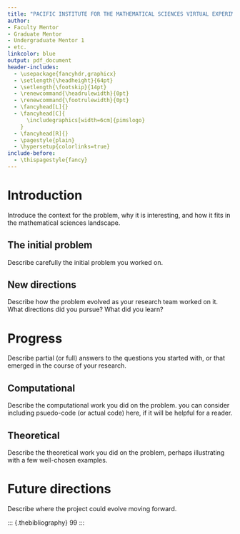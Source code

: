 ```yaml
---
title: "PACIFIC INSTITUTE FOR THE MATHEMATICAL SCIENCES VIRTUAL EXPERIMENTAL MATHEMATICS LAB (PIMS VXML) FINAL REPORT: PROJECT NAME"
author:
- Faculty Mentor
- Graduate Mentor
- Undergraduate Mentor 1
- etc.
linkcolor: blue
output: pdf_document
header-includes:
  - \usepackage{fancyhdr,graphicx}
  - \setlength{\headheight}{64pt}
  - \setlength{\footskip}{14pt}
  - \renewcommand{\headrulewidth}{0pt}
  - \renewcommand{\footrulewidth}{0pt}
  - \fancyhead[L]{}
  - \fancyhead[C]{
      \includegraphics[width=6cm]{pimslogo}
    }
  - \fancyhead[R]{}
  - \pagestyle{plain}
  - \hypersetup{colorlinks=true}
include-before:
  - \thispagestyle{fancy}
---
```


# Introduction

Introduce the context for the problem, why it is interesting, and how it
fits in the mathematical sciences landscape.

## The initial problem

Describe carefully the initial problem you worked on.

## New directions

Describe how the problem evolved as your research team worked on it.
What directions did you pursue? What did you learn?

# Progress

Describe partial (or full) answers to the questions you started with, or
that emerged in the course of your research.

## Computational

Describe the computational work you did on the problem. you can consider
including psuedo-code (or actual code) here, if it will be helpful for a
reader.

## Theoretical

Describe the theoretical work you did on the problem, perhaps
illustrating with a few well-chosen examples.

# Future directions

Describe where the project could evolve moving forward.

::: {.thebibliography}
99
:::
